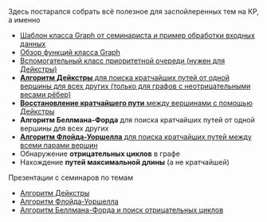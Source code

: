 Здесь постарался собрать всё полезное для заспойлеренных тем на КР, а именно
- [Шаблон класса Graph от семинариста и пример обработки входных данных](graph_and_input.cpp)
- [Обзор функций класса Graph](graph_func_review.cpp)
- [Вспомогательный класс приоритетной очереди (нужен для Дейкстры)](priority_queue.cpp)
- [**Алгоритм Дейкстры** для поиска кратчайших путей от одной вершины для всех других (только для графов с неотрицательными весами рёбер)](deijkstra.cpp)
- [**Восстановление кратчайшего пути** между вершинами с помощью Дейкстры](deijkstra.cpp)
- **Алгоритм Беллмана-Форда** для поиска кратчайших путей от одной вершины для всех других
- [**Алгоритм Флойда-Уоршелла** для поиска кратчайших путей между всеми парами вершин](floyd.cpp)
- Обнаружение **отрицательных циклов** в графе
- Нахождение **путей максимальной длины** (а не кратчайшей)

Презентации с семинаров по темам
- [Алгоритм Дейкстры](slides/dejikstra.pdf)
- [Алгоритм Флойда-Уоршелла](slides/floyd.pdf)
- [Алгоритм Беллмана-Форда и поиск отрицательных циклов](slides/bellman-ford.pdf)
